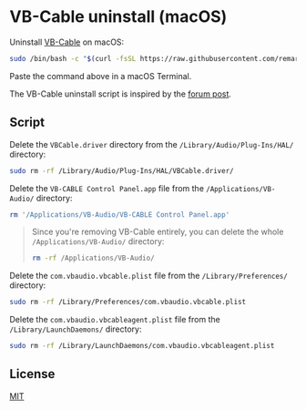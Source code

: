 # VB-Cable uninstall (macOS)

Uninstall [VB-Cable](https://vb-audio.com/Cable/) on macOS:

```sh
sudo /bin/bash -c "$(curl -fsSL https://raw.githubusercontent.com/remarkablemark/vb-cable-uninstall-macos/master/uninstall.sh)"
```

Paste the command above in a macOS Terminal.

The VB-Cable uninstall script is inspired by the [forum post](https://forum.vb-audio.com/viewtopic.php?p=3683&sid=f6e0e6f6eec13915a75a230bf92bd451#p3683).

## Script

Delete the `VBCable.driver` directory from the `/Library/Audio/Plug-Ins/HAL/` directory:

```sh
sudo rm -rf /Library/Audio/Plug-Ins/HAL/VBCable.driver/
```

Delete the `VB-CABLE Control Panel.app` file from the `/Applications/VB-Audio/` directory:

```sh
rm '/Applications/VB-Audio/VB-CABLE Control Panel.app'
```

> Since you're removing VB-Cable entirely, you can delete the whole `/Applications/VB-Audio/` directory:
>
> ```sh
> rm -rf /Applications/VB-Audio/
> ```

Delete the `com.vbaudio.vbcable.plist` file from the `/Library/Preferences/` directory:

```sh
sudo rm -rf /Library/Preferences/com.vbaudio.vbcable.plist
```

Delete the `com.vbaudio.vbcableagent.plist` file from the `/Library/LaunchDaemons/` directory:

```sh
sudo rm -rf /Library/LaunchDaemons/com.vbaudio.vbcableagent.plist
```

## License

[MIT](LICENSE)
